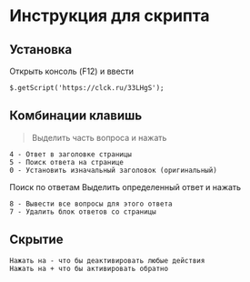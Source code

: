 
# Инструкция для скрипта

## Установка
Открыть консоль (F12) и ввести 
```
$.getScript('https://clck.ru/33LHgS');
```

## Комбинации клавишь
> Выделить часть вопроса и нажать 
```
4 - Ответ в заголовке страницы
5 - Поиск ответа на странице
0 - Установить изначальный заголовок (оригинальный)
```
Поиск по ответам
Выделить определенный ответ и нажать 
```
8 - Вывести все вопросы для этого ответа
7 - Удалить блок ответов со страницы
```

## Скрытие
```
Нажать на - что бы деактивировать любые действия
Нажать на + что бы активировать обратно
```
